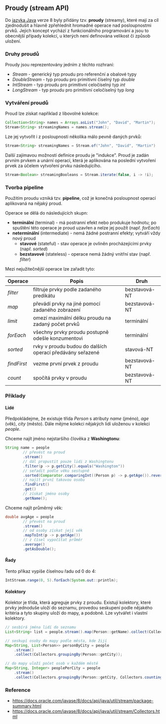## Proudy (stream API)

Do [jazyka Java](wiki/java) verze 8 byly přidány tzv. **proudy** (streamy), které mají za cíl zjednodušit a hlavně zpřehlednit hromadné operace nad posloupnostmi prvků. Jejich koncept vychází z funkcionálního programování a jsou to obecnější případy kolekcí, u kterých není definována velikost či způsob uložení.

### Druhy proudů

Proudy jsou reprezentovány jedním z těchto rozhraní:

- *Stream* - generický typ proudu pro referenční a obalové typy
- *DoubleStream* - typ proudu pro primitivní číselný typ *double*
- *IntStream* - typ proudu pro primitivní celočíselný typ *int*
- *LongStream* - typ proudu pro primitivní celočíselný typ *long*

### Vytváření proudů

Proud lze získat například z libovolné kolekce:

```java
Collection<String> names = Arrays.asList("John", "David", "Martin");
Stream<String> streamingNames = names.stream();
```

Lze jej vytvořit i z posloupnosti několika málo pevně daných prvků:

```java
Stream<String> streamingNames = Stream.of("John", "David", "Martin")
```

Další zajímavou možností definice proudu je "indukce". Proud je zadán prvním prvkem a unární operací, která je aplikována na poslední vytvoření prvek za účelem vytvoření prvku následujícího.

```java
Stream<Boolean> streamingBooleans = Stream.iterate(false, i -> !i);
```

### Tvorba pipeline

Použitím proudu vzniká tzv. **pipeline**, což je konečná posloupnost operací aplikovaná na nějaký proud.

Operace se dělá do následujících skupn:

- **terminální** (terminal) - má postranní efekt nebo produkuje hodnotu; po spuštění této operace je proud uzavřen a nelze jej použít (např. *forEach*) 
- **neterminální** (intermediate) - nemá žádné postranní efekty; vytváří vždy nový proud
  - **stavové** (stateful) - stav operace je ovliněn procházejícími prvky (např. *sorted*)
  - **bezstavové** (stateless) - operace nemá žádný vnitřní stav (např. *filter*)

Mezi nejužitečnější operace lze zařadit tyto:

| Operace | Popis | Druh
|---|---|---
| *filter* | filtruje prvky podle zadaného predikátu | bezstavová-NT
| *map* | převádí prvky na jiné pomocí zadaného zobrazení | bezstavová-NT
| *limit* | omezí maximální délku proudu na zadaný počet prvků | terminální
| *forEach* | všechny prvky proudu postupně odešle konzumentovi | terminální
| *sorted* | rvky v proudu budou do dalších operací předávány seřazené | stavová-NT
| *findFirst* | vezme první prvek z proudu | bezstavová-NT
| *count* | spočítá prvky v proudu | bezstavová-NT

### Příklady

#### Lidé

Předpokládejme, že existuje třída *Person* s atributy *name* (jméno), *age* (věk), *city* (město). Dále mějme kolekci nějakých lidí uloženou v kolekci *people*. 

Chceme najít jméno nejstaršího člověka z **Washingtonu**:

```java
String name = people
        // převést na proud
        .stream()
        // dál propustit pouze lidi z Washingtonu
        .filter(p -> p.getCity().equals("Washington"))
        // seřadit podle věku sestupně
        .sorted(Comparator.comparingInt((Person p) -> p.getAge()).reversed())
        // najít první takovou osobu
        .findFirst()
        .get()
        // získat jméno osoby
        .getName();
```

Chceme najít průměrný věk:

```java
double avgAge = people
        // převést na proud
        .stream()
        // od osoby získat její věk
        .mapToInt(p -> p.getAge())
        // z čísel vypočítat průměr
        .average()
        .getAsDouble();
```

#### Řady

Tento příkaz vypíše číselnou řadu od 0 do 4:

```java
IntStream.range(0, 5).forEach(System.out::println);
```

#### Kolektory

Kolektor je třída, která agreguje prvky z proudu. Existují kolektory, které prvky jednoduše uloží do seznamu, provedou seskupení podle nějakého kritéria a tyto skupiny uloží do mapy, a podobně. Lze vytvářet i vlastní kolektory.

```java
// sesbírá jména lidí do seznamu
List<String> list = people.stream().map(Person::getName).collect(Collectors.toList());
```

```java
// seskupí osoby do mapy podle města, kde žijí
Map<String, List<Person>> personByCity = people
    .stream()
    .collect(Collectors.groupingBy(Person::getCity));
```

```java
// do mapy uloží počet osob v každém městě
Map<String, Integer> peoplePerCity = people
    .stream()
    .collect(Collectors.groupingBy(Person::getCity, Collectors.counting()));
```

### Reference

- https://docs.oracle.com/javase/8/docs/api/java/util/stream/package-summary.html
- https://docs.oracle.com/javase/8/docs/api/java/util/stream/Collectors.html